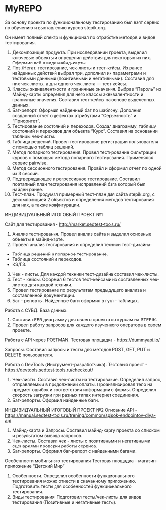 # MyREPO
За основу проекта по функциональному тестированию был взят сервис по обучению и выставлению курсов stepik.org. 

Он имеет полный спектр и функционал по отработке методов и видов тестирования.

1. Декомпозиция продукта. При исследовании проекта, выделил ключевые объекты и  определил действия для некоторых из них. Оформил всё в виде майнд-карты.
2. Поз./Негат. тестирование, чек-листы и тест-кейсы. Из ранее найденных действий выбрал три, дополнил их параметрами и тестовыми данными (позитивными и негативными). Составил для них чек-листы, а для одного чек-листа — тест-кейсы.
3. Классы эквивалентности и граничные значения. Выбрав “Пароль” из Майнд-карты определил для него классы эквивалентности и граничные значения. Составил тест-кейсы на основе выделенных данных.
4. Баг-репорт. Оформил найденный баг по шаблону. Дополнил созданный отчет о дефектах атрибутами “Серьезность” и “Приоритет”.
5. Тестирование состояний и переходов. Создал диаграмму, таблицу состояний и переходов для объекта “Курс”. Составил на основании таблицы чек-листы.
6. Таблица решений. Провел тестирование регистрации пользователя с помощью таблиц решений.
7. Метод попарного тестирования. Провел тестирование фильтрации курсов с помощью метода попарного тестирования. Применялся сервис pairwise.
8. Метод сессионного тестирования. Провёл и оформил отчет по одной из 3 сессий.
9. Подтверждающее и регрессивное тестирование. Составил поэтапный план тестирования исправлений бага который был найден ранее.
10. Тест-план. Продумал примерный тест-план для сайта stepik.org, с декомпозицией 2 объектов и определения методов тестирования для них, а также конфигурации.

ИНДИВИДУАЛЬНЫЙ ИТОГОВЫЙ ПРОЕКТ №1

Сайт для тестирования - http://market.sedtest-tools.ru/

1. Анализ тестирования. Провел анализ сайта и выделил основные объекты в майнд-карте.
2. Провел анализ тестирования и определил техники тест-дизайна:
  - Таблица решений и попарное тестирование.
  - Таблица состояний и переходов.
  - КЭ/ГЗ.
3. Чек - листы. Для каждой техники тест-дизайна составил чек-листы.
4. Тест - кейсы. Оформил 6 тестов тест-кейсами из составленных чек-листов для каждой техники.
5. Провел тестирование по результатам предыдущего анализа и составленной документации.
6. Баг - репорты. Найденные баги оформил в гугл - таблицах.

Работа с СУБД. 
База данных: 

1. Составил EER диаграмму для своего проекта по курсам на STEPIK.
2. Провел работу запросов для каждого изученного оператора в своем проекте.

Работа с API через POSTMAN.
Тестовая площадка - https://dummyapi.io/

Запросы. Составил запросы и тесты для методов POST, GET,  PUT и DELETE пользователя.

Работа с DevTools (Инструмент-разработчика).
Тестовый проект - https://devtools.sedtest-tools.ru/checkout/

1. Чек-листы. Составил чек-листы на тестирование. Определил запрос, отправляемый в продолжении оплаты. Проанализировал тело на предмет ошибок и соответствия информации с формы. Определил скорость загрузки при разных типах интернет соединения.
2. Баг-репорты. Оформил найденные баги.

ИНДИВИДУАЛЬНЫЙ ИТОГОВЫЙ ПРОЕКТ №2
Описание API - https://manual.sedtest-tools.ru/trening/common/spisok-endpointov-dlya-api

1. Майнд-карта и Запросы. Составил майнд-карту проекта со списком и результатом вывода запросов.
2. Чек-листы. Составил чек - листы с позитивными и негативными сценариями проверки работы сервиса.
3. Баг-репорты. Оформил баг-репорт с найденными багами.


Особенности мобильного тестирования
Тестовая площадка - магазин-приложение “Детский Мир”

1. Особенности. Определил особенности функционального тестирования можно отнести в скачанному приложению. Подготовить тесты для особенностей функционального тестирования.
2. Виды тестирования. Подготовил тесты/чек-листы для видов тестирования (Позитивные и негативные тесты).

